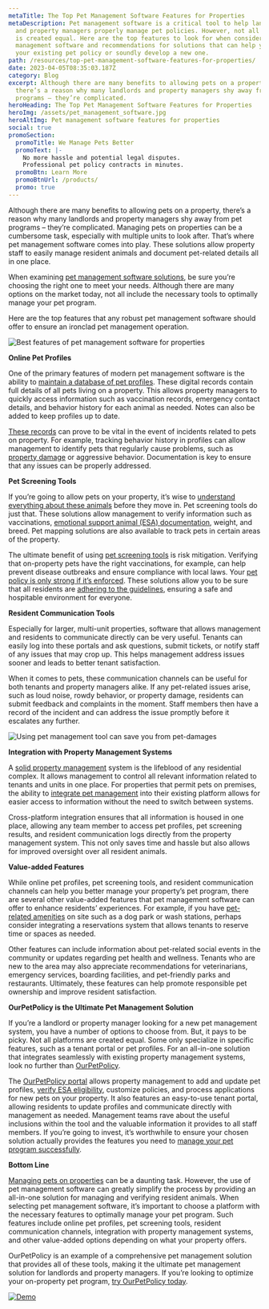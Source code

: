 ```yaml
---
metaTitle: The Top Pet Management Software Features for Properties
metaDescription: Pet management software is a critical tool to help landlords
  and property managers properly manage pet policies. However, not all software
  is created equal. Here are the top features to look for when considering pet
  management software and recommendations for solutions that can help you amp up
  your existing pet policy or soundly develop a new one.
path: /resources/top-pet-management-software-features-for-properties/
date: 2023-04-05T08:35:03.187Z
category: Blog
excerpt: Although there are many benefits to allowing pets on a property,
  there’s a reason why many landlords and property managers shy away from pet
  programs – they’re complicated.
heroHeading: The Top Pet Management Software Features for Properties
heroImg: /assets/pet_management_software.jpg
heroAltImg: Pet management software features for properties
social: true
promoSection:
  promoTitle: We Manage Pets Better
  promoText: |-
    No more hassle and potential legal disputes. 
    Professional pet policy contracts in minutes.
  promoBtn: Learn More
  promoBtnUrl: /products/
  promo: true
---
```

Although there are many benefits to allowing pets on a property, there’s a reason why many landlords and property managers shy away from pet programs – they’re complicated. Managing pets on properties can be a cumbersome task, especially with multiple units to look after. That’s where pet management software comes into play. These solutions allow property staff to easily manage resident animals and document pet-related details all in one place. 

When examining [pet management software solutions](/resources/pet-management-platforms-are-worth-the-investment-here-is-why), be sure you’re choosing the right one to meet your needs. Although there are many options on the market today, not all include the necessary tools to optimally manage your pet program.

Here are the top features that any robust pet management software should offer to ensure an ironclad pet management operation.

![Best features of pet management software for properties](/assets/best_features_of_pet_management_tools.png)

**Online Pet Profiles**

One of the primary features of modern pet management software is the ability to [maintain a database of pet profiles](/resources/new-pet-mapping-tool-feature-added-to-pet-management-platform-ourpetpolicy). These digital records contain full details of all pets living on a property. This allows property managers to quickly access information such as vaccination records, emergency contact details, and behavior history for each animal as needed. Notes can also be added to keep profiles up to date.  

[These records](/resources/renting-to-pet-owners-records-every-landlord-should-keep) can prove to be vital in the event of incidents related to pets on property. For example, tracking behavior history in profiles can allow management to identify pets that regularly cause problems, such as [property damage](/resources/protecting-your-rental-property-from-pet-damage) or aggressive behavior. Documentation is key to ensure that any issues can be properly addressed.

**Pet Screening Tools**

If you’re going to allow pets on your property, it’s wise to [understand everything about these animals](/resources/animals-in-rentals-in-2023) before they move in. Pet screening tools do just that. These solutions allow management to verify information such as vaccinations, [emotional support animal (ESA) documentation](/resources/the-opportunity-cost-of-not-verifying-tenant-esa-etters), weight, and breed. Pet mapping solutions are also available to track pets in certain areas of the property.

The ultimate benefit of using [pet screening tools](/resources/best-practices-to-properly-screen-pets-for-apartments) is risk mitigation. Verifying that on-property pets have the right vaccinations, for example, can help prevent disease outbreaks and ensure compliance with local laws. Your [pet policy is only strong if it’s enforced](/resources/the-true-cost-of-having-a-bad-pet-policy). These solutions allow you to be sure that all residents are [adhering to the guidelines](/resources/the-landlords-guide-to-tenants-with-pets), ensuring a safe and hospitable environment for everyone.

**Resident Communication Tools**

Especially for larger, multi-unit properties, software that allows management and residents to communicate directly can be very useful. Tenants can easily log into these portals and ask questions, submit tickets, or notify staff of any issues that may crop up. This helps management address issues sooner and leads to better tenant satisfaction.

When it comes to pets, these communication channels can be useful for both tenants and property managers alike. If any pet-related issues arise, such as loud noise, rowdy behavior, or property damage, residents can submit feedback and complaints in the moment. Staff members then have a record of the incident and can address the issue promptly before it escalates any further.

![Using pet management tool can save you from pet-damages](/assets/recommended_pet_management_software.png)

**Integration with Property Management Systems**

A [solid property management](/resources/top-property-management-trends-of-2023) system is the lifeblood of any residential complex. It allows management to control all relevant information related to tenants and units in one place. For properties that permit pets on premises, the ability to [integrate pet management](/partners/) into their existing platform allows for easier access to information without the need to switch between systems.

Cross-platform integration ensures that all information is housed in one place, allowing any team member to access pet profiles, pet screening results, and resident communication logs directly from the property management system. This not only saves time and hassle but also allows for improved oversight over all resident animals.

**Value-added Features**

While online pet profiles, pet screening tools, and resident communication channels can help you better manage your property’s pet program, there are several other value-added features that pet management software can offer to enhance residents’ experiences. For example, if you have [pet-related amenities](/resources/five-ways-to-keep-your-landscape-looking-great-when-you-have-pet-owning-tenants) on site such as a dog park or wash stations, perhaps consider integrating a reservations system that allows tenants to reserve time or spaces as needed.

Other features can include information about pet-related social events in the community or updates regarding pet health and wellness. Tenants who are new to the area may also appreciate recommendations for veterinarians, emergency services, boarding facilities, and pet-friendly parks and restaurants. Ultimately, these features can help promote responsible pet ownership and improve resident satisfaction.

**OurPetPolicy is the Ultimate Pet Management Solution** 

If you’re a landlord or property manager looking for a new pet management system, you have a number of options to choose from. But, it pays to be picky. Not all platforms are created equal. Some only specialize in specific features, such as a tenant portal or pet profiles. For an all-in-one solution that integrates seamlessly with existing property management systems, look no further than [OurPetPolicy](/products).

The [OurPetPolicy portal](https://landlord.ourpetpolicy.com/) allows property management to add and update pet profiles, [verify ESA eligibility](/resources/pet-management-in-properties), customize policies, and process applications for new pets on your property. It also features an easy-to-use tenant portal, allowing residents to update profiles and communicate directly with management as needed. Management teams rave about the useful inclusions within the tool and the valuable information it provides to all staff members. If you’re going to invest, it’s worthwhile to ensure your chosen solution actually provides the features you need to [manage your pet program successfully](/resources/pet-management-in-properties).

**Bottom Line**

[Managing pets on properties](/resources/five-tips-for-managing-pets-on-your-rental-properties) can be a daunting task. However, the use of pet management software can greatly simplify the process by providing an all-in-one solution for managing and verifying resident animals. When selecting pet management software, it’s important to choose a platform with the necessary features to optimally manage your pet program. Such features include online pet profiles, pet screening tools, resident communication channels, integration with property management systems, and other value-added options depending on what your property offers. 

OurPetPolicy is an example of a comprehensive pet management solution that provides all of these tools, making it the ultimate pet management solution for landlords and property managers. If you’re looking to optimize your on-property pet program, [try OurPetPolicy today](https://landlord.ourpetpolicy.com/sign-up).

[![Demo](/assets/property_owners_choice_ourpetpolicy.png "Demo")](https://info.ourpetpolicy.com/demo/)